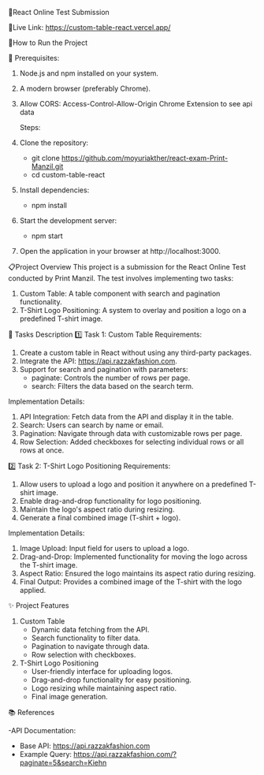 🌟React Online Test Submission

🚀Live Link: https://custom-table-react.vercel.app/

🚀How to Run the Project

📝 Prerequisites:

1. Node.js and npm installed on your system.
2. A modern browser (preferably Chrome).
3. Allow CORS: Access-Control-Allow-Origin Chrome Extension to see api data

   Steps:

4. Clone the repository:

   - git clone https://github.com/moyuriakther/react-exam-Print-Manzil.git
   - cd custom-table-react

5. Install dependencies:
   - npm install
6. Start the development server:
   - npm start
7. Open the application in your browser at http://localhost:3000.

📋Project Overview
This project is a submission for the React Online Test conducted by Print Manzil. The test involves implementing two tasks:

1. Custom Table: A table component with search and pagination functionality.
2. T-Shirt Logo Positioning: A system to overlay and position a logo on a predefined T-shirt image.

📝 Tasks Description
1️⃣ Task 1: Custom Table
Requirements:

1. Create a custom table in React without using any third-party packages.
2. Integrate the API: https://api.razzakfashion.com.
3. Support for search and pagination with parameters:
   - paginate: Controls the number of rows per page.
   - search: Filters the data based on the search term.

Implementation Details:

1. API Integration: Fetch data from the API and display it in the table.
2. Search: Users can search by name or email.
3. Pagination: Navigate through data with customizable rows per page.
4. Row Selection: Added checkboxes for selecting individual rows or all rows at once.

2️⃣ Task 2: T-Shirt Logo Positioning
Requirements:

1. Allow users to upload a logo and position it anywhere on a predefined T-shirt image.
2. Enable drag-and-drop functionality for logo positioning.
3. Maintain the logo's aspect ratio during resizing.
4. Generate a final combined image (T-shirt + logo).

Implementation Details:

1. Image Upload: Input field for users to upload a logo.
2. Drag-and-Drop: Implemented functionality for moving the logo across the T-shirt image.
3. Aspect Ratio: Ensured the logo maintains its aspect ratio during resizing.
4. Final Output: Provides a combined image of the T-shirt with the logo applied.

✨ Project Features

1. Custom Table
   - Dynamic data fetching from the API.
   - Search functionality to filter data.
   - Pagination to navigate through data.
   - Row selection with checkboxes.
2. T-Shirt Logo Positioning
   - User-friendly interface for uploading logos.
   - Drag-and-drop functionality for easy positioning.
   - Logo resizing while maintaining aspect ratio.
   - Final image generation.

📚 References

-API Documentation:

- Base API: https://api.razzakfashion.com
- Example Query: https://api.razzakfashion.com/?paginate=5&search=Kiehn
